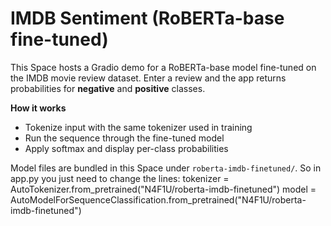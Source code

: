 # IMDB Sentiment (RoBERTa-base fine-tuned)

This Space hosts a Gradio demo for a RoBERTa-base model fine-tuned on the IMDB movie review dataset.
Enter a review and the app returns probabilities for **negative** and **positive** classes.

**How it works**
- Tokenize input with the same tokenizer used in training
- Run the sequence through the fine-tuned model
- Apply softmax and display per-class probabilities


Model files are bundled in this Space under `roberta-imdb-finetuned/`.
So in app.py you just need to change the lines:
tokenizer = AutoTokenizer.from_pretrained("N4F1U/roberta-imdb-finetuned")
model = AutoModelForSequenceClassification.from_pretrained("N4F1U/roberta-imdb-finetuned")

